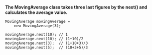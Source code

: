 **The MovingAverage class takes three last figures by the next() and calculates the average value.**

```
MovingAverage movingAverage = 
    new MovingAverage(3);

movingAverage.next(10); // 1
movingAverage.next(10); // (1+10)/2
movingAverage.next(3);  // (1+10+3)/3
movingAverage.next(5);  // (10+3+5)/3
```